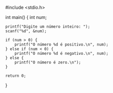 #include <stdio.h>

int main() {
    int num;

    printf("Digite um número inteiro: ");
    scanf("%d", &num);

    if (num > 0) {
        printf("O número %d é positivo.\n", num);
    } else if (num < 0) {
        printf("O número %d é negativo.\n", num);
    } else {
        printf("O número é zero.\n");
    }

    return 0;
}
